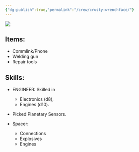 ```yaml
---
{"dg-publish":true,"permalink":"/crew/crusty-wrenchface/"}
---
```


![](https://i.imgur.com/zrICJ93.png)

## Items:

- Commlink/Phone
- Welding gun
- Repair tools

## Skills:

 - ENGINEER: Skilled in 
	 - Electronics (d8), 
	 - Engines (d10). 
 - Picked Planetary Sensors.
 
 - Spacer:
	 - Connections
	 - Explosives
	 - Engines